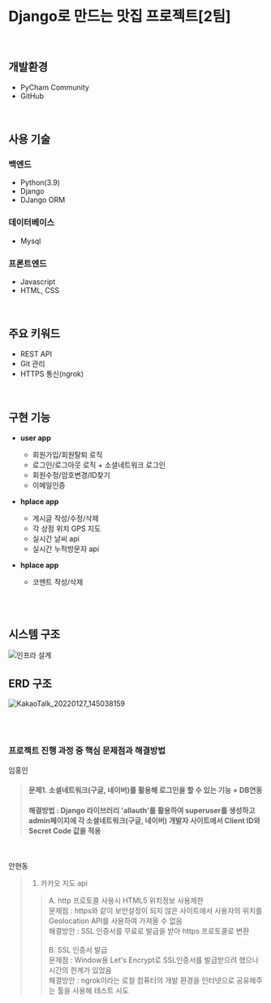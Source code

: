 <br>

# Django로 만드는 맛집 프로젝트[2팀]  

<br>

## **개발환경**
+ PyCham Community 
+ GitHub

<br>

## **사용 기술**
  ### **백엔드**   
  + Python(3.9)
  + Django
  + DJango ORM
     
 ### **데이터베이스**
  + Mysql

 ### **프론트엔드**
  + Javascript
  + HTML, CSS

<br>

  ## **주요 키워드**
  + REST API
  + Git 관리
  + HTTPS 통신(ngrok)  

<br>

  ## **구현 기능**
  + **user app**
    + 회원가입/회원탈퇴 로직
    + 로그인/로그아웃 로직 + 소셜네트워크 로그인
    + 회원수정/암호변경/ID찾기
    + 이메일인증
     
  + **hplace app**
    + 게시글 작성/수정/삭제    
    + 각 상점 위치 GPS 지도
    + 실시간 날씨 api
    + 실시간 누적방문자 api
   
  + **hplace app**
    + 코멘트 작성/삭제
  
  <br><br>
  
  ## **시스템 구조**
  ![인프라 설계](https://user-images.githubusercontent.com/97924823/151301762-8bbf0b4f-9826-457f-ba81-9c7ee27e4809.png)
  
  
  ## **ERD 구조**
![KakaoTalk_20220127_145038159](https://user-images.githubusercontent.com/96184680/151300028-0553fcc6-ff9d-4946-935d-37a727c17c6d.png)
  
  <br><br>
  
  ### **프로젝트 진행 과정 중 핵심 문제점과 해결방법**
  임홍인
   > #### 문제1. 소셜네트워크(구글, 네이버)를 활용해 로그인을 할 수 있는 기능 + DB연동 
   > #### 해결방법 : Django 라이브러리 'allauth'를 활용하여 superuser를 생성하고 admin페이지에 각 소셜네트워크(구글, 네이버) 개발자 사이트에서 Client ID와 Secret Code 값을 적용
   
   <br>
   
   안현동
   >1. 카카오 지도 api
   >>A. http 프로토콜 사용시 HTML5 위치정보 사용제한<br>
   >> 문제점 : https와 같이 보안설정이 되지 않은 사이트에서 사용자의 위치를 Geolocation API를 사용하여 가져올 수 없음<br>
   >> 해결방안 : SSL 인증서를 무료로 발급을 받아 https 프로토콜로 변환<br><br>
   >>B. SSL 인증서 발급<br>
   >> 문제점 : Window용 Let's Encrypt로 SSL인증서를 발급받으려 했으나 시간의 한계가 있었음<br>
   >> 해결방안 : ngrok이라는 로컬 컴퓨터의 개발 환경을 인터넷으로 공유해주는 툴을 사용해 테스트 시도<br>
   

  
  
   





